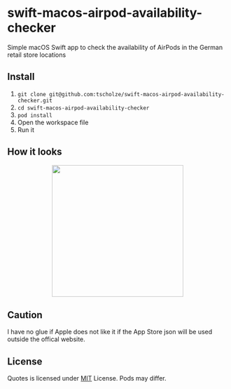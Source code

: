 # swift-macos-airpod-availability-checker
Simple macOS Swift app to check the availability of AirPods in the German retail store locations

## Install
1. `git clone git@github.com:tscholze/swift-macos-airpod-availability-checker.git`
2. `cd swift-macos-airpod-availability-checker`
3. `pod install`
4. Open the workspace file
5. Run it

## How it looks

<div style="text-align:center">
	<a href="https://github.com/tscholze/swift-macos-airpod-availability-checker/blob/master/docs/screenshot.png">
		<img src="https://github.com/tscholze/swift-macos-airpod-availability-checker/blob/master/docs/screenshot.png" height="300px" />
	</a>
</div>

## Caution

I have no glue if Apple does not like it if the App Store json will be used outside the offical website.

## License
Quotes is licensed under [MIT](https://en.wikipedia.org/wiki/MIT_License) License. Pods may differ. 
